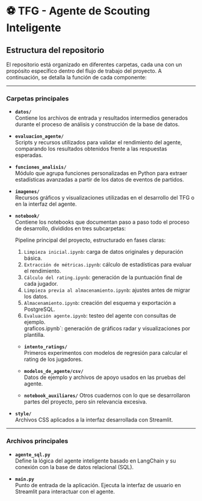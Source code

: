 # ⚽ TFG - Agente de Scouting Inteligente

## Estructura del repositorio

El repositorio está organizado en diferentes carpetas, cada una con un propósito específico dentro del flujo de trabajo del proyecto. A continuación, se detalla la función de cada componente:

---

### Carpetas principales

- **`datos/`**  
  Contiene los archivos de entrada y resultados intermedios generados durante el proceso de análisis y construcción de la base de datos.

- **`evaluacion_agente/`**  
  Scripts y recursos utilizados para validar el rendimiento del agente, comparando los resultados obtenidos frente a las respuestas esperadas.

- **`funciones_analisis/`**  
  Módulo que agrupa funciones personalizadas en Python para extraer estadísticas avanzadas a partir de los datos de eventos de partidos.

- **`imagenes/`**  
  Recursos gráficos y visualizaciones utilizadas en el desarrollo del TFG o en la interfaz del agente.

- **`notebook/`**  
  Contiene los notebooks que documentan paso a paso todo el proceso de desarrollo, divididos en tres subcarpetas:

  Pipeline principal del proyecto, estructurado en fases claras:
    1. `Limpieza inicial.ipynb`: carga de datos originales y depuración básica.  
    2. `Extracción de métricas.ipynb`: cálculo de estadísticas para evaluar el rendimiento.  
    3. `Cálculo del rating.ipynb`: generación de la puntuación final de cada jugador.  
    4. `Limpieza previa al almacenamiento.ipynb`: ajustes antes de migrar los datos.  
    5. `Almacenamiento.ipynb`: creación del esquema y exportación a PostgreSQL.  
    6. `Evaluación agente.ipynb`: testeo del agente con consultas de ejemplo.  
  graficos.ipynb`: generación de gráficos radar y visualizaciones por plantilla.

  - **`intento_ratings/`**  
    Primeros experimentos con modelos de regresión para calcular el rating de los jugadores.

  - **`modelos_de_agente/csv/`**  
    Datos de ejemplo y archivos de apoyo usados en las pruebas del agente.

  - **`notebook_auxiliares/`**
    Otros cuadernos con lo que se desarrollaron partes del proyecto, pero sin relevancia excesiva.  
    

- **`style/`**  
  Archivos CSS aplicados a la interfaz desarrollada con Streamlit.

---

### Archivos principales

- **`agente_sql.py`**  
  Define la lógica del agente inteligente basado en LangChain y su conexión con la base de datos relacional (SQL).

- **`main.py`**  
  Punto de entrada de la aplicación. Ejecuta la interfaz de usuario en Streamlit para interactuar con el agente.
